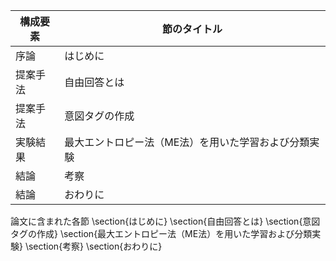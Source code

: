 構成要素 | 節のタイトル
 --- | --- 
序論 | はじめに
提案手法 | 自由回答とは
提案手法 | 意図タグの作成
実験結果 | 最大エントロピー法（ME法）を用いた学習および分類実験
結論 | 考察
結論 | おわりに

論文に含まれた各節
\section{はじめに}
\section{自由回答とは}
\section{意図タグの作成}
\section{最大エントロピー法（ME法）を用いた学習および分類実験}
\section{考察}
\section{おわりに}
